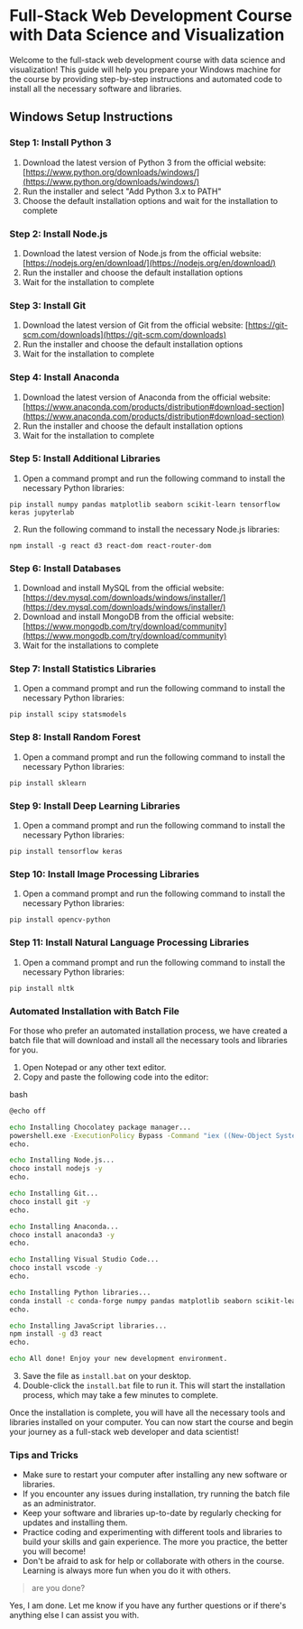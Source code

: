 Full-Stack Web Development Course with Data Science and Visualization
=====================================================================

Welcome to the full-stack web development course with data science and visualization! This guide will help you prepare your Windows machine for the course by providing step-by-step instructions and automated code to install all the necessary software and libraries.

Windows Setup Instructions
--------------------------

### Step 1: Install Python 3

1.  Download the latest version of Python 3 from the official website: [https://www.python.org/downloads/windows/](https://www.python.org/downloads/windows/)
2.  Run the installer and select "Add Python 3.x to PATH"
3.  Choose the default installation options and wait for the installation to complete

### Step 2: Install Node.js

1.  Download the latest version of Node.js from the official website: [https://nodejs.org/en/download/](https://nodejs.org/en/download/)
2.  Run the installer and choose the default installation options
3.  Wait for the installation to complete

### Step 3: Install Git

1.  Download the latest version of Git from the official website: [https://git-scm.com/downloads](https://git-scm.com/downloads)
2.  Run the installer and choose the default installation options
3.  Wait for the installation to complete

### Step 4: Install Anaconda

1.  Download the latest version of Anaconda from the official website: [https://www.anaconda.com/products/distribution#download-section](https://www.anaconda.com/products/distribution#download-section)
2.  Run the installer and choose the default installation options
3.  Wait for the installation to complete

### Step 5: Install Additional Libraries

1.  Open a command prompt and run the following command to install the necessary Python libraries:

`pip install numpy pandas matplotlib seaborn scikit-learn tensorflow keras jupyterlab`

2.  Run the following command to install the necessary Node.js libraries:

`npm install -g react d3 react-dom react-router-dom`

### Step 6: Install Databases

1.  Download and install MySQL from the official website: [https://dev.mysql.com/downloads/windows/installer/](https://dev.mysql.com/downloads/windows/installer/)
2.  Download and install MongoDB from the official website: [https://www.mongodb.com/try/download/community](https://www.mongodb.com/try/download/community)
3.  Wait for the installations to complete

### Step 7: Install Statistics Libraries

1.  Open a command prompt and run the following command to install the necessary Python libraries:

`pip install scipy statsmodels`

### Step 8: Install Random Forest

1.  Open a command prompt and run the following command to install the necessary Python libraries:

`pip install sklearn`

### Step 9: Install Deep Learning Libraries

1.  Open a command prompt and run the following command to install the necessary Python libraries:

`pip install tensorflow keras`

### Step 10: Install Image Processing Libraries

1.  Open a command prompt and run the following command to install the necessary Python libraries:

`pip install opencv-python`

### Step 11: Install Natural Language Processing Libraries

1.  Open a command prompt and run the following command to install the necessary Python libraries:

`pip install nltk`


### Automated Installation with Batch File

For those who prefer an automated installation process, we have created a batch file that will download and install all the necessary tools and libraries for you.

1.  Open Notepad or any other text editor.
2.  Copy and paste the following code into the editor:

bash

```bash
@echo off

echo Installing Chocolatey package manager...
powershell.exe -ExecutionPolicy Bypass -Command "iex ((New-Object System.Net.WebClient).DownloadString('https://chocolatey.org/install.ps1'))"
echo.

echo Installing Node.js...
choco install nodejs -y
echo.

echo Installing Git...
choco install git -y
echo.

echo Installing Anaconda...
choco install anaconda3 -y
echo.

echo Installing Visual Studio Code...
choco install vscode -y
echo.

echo Installing Python libraries...
conda install -c conda-forge numpy pandas matplotlib seaborn scikit-learn jupyter dask -y
echo.

echo Installing JavaScript libraries...
npm install -g d3 react
echo.

echo All done! Enjoy your new development environment.
```

3.  Save the file as `install.bat` on your desktop.
4.  Double-click the `install.bat` file to run it. This will start the installation process, which may take a few minutes to complete.

Once the installation is complete, you will have all the necessary tools and libraries installed on your computer. You can now start the course and begin your journey as a full-stack web developer and data scientist!

### Tips and Tricks

*   Make sure to restart your computer after installing any new software or libraries.
*   If you encounter any issues during installation, try running the batch file as an administrator.
*   Keep your software and libraries up-to-date by regularly checking for updates and installing them.
*   Practice coding and experimenting with different tools and libraries to build your skills and gain experience. The more you practice, the better you will become!
*   Don't be afraid to ask for help or collaborate with others in the course. Learning is always more fun when you do it with others.

> are you done?

Yes, I am done. Let me know if you have any further questions or if there's anything else I can assist you with.

